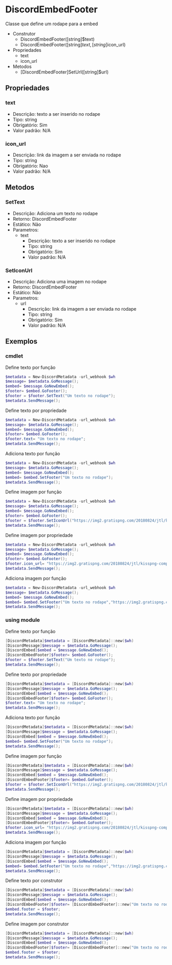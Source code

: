 # DiscordEmbedFooter
Classe que define um rodape para a embed

* Construtor
  * DiscordEmbedFooter([string]$text)
  * DiscordEmbedFooter([string]$text, [string]$icon_url)
* Propriedades
  * text
  * icon_url
* Metodos
  * [DiscordEmbedFooter]SetUrl([string]$url) 

## Propriedades
### text
* Descrição: texto a ser inserido no rodape
* Tipo: string
* Obrigatório: Sim
* Valor padrão: N/A

### icon_url
* Descrição: link da imagem a ser enviada no rodape
* Tipo: string
* Obrigatório: Nao
* Valor padrão: N/A

## Metodos

### SetText
* Descrição: Adiciona um texto no rodape
* Retorno: DiscordEmbedFooter
* Estático: Não
* Parametros:
  * text
    * Descrição: texto a ser inserido no rodape
    * Tipo: string
    * Obrigatório: Sim
    * Valor padrão: N/A

### SetIconUrl
* Descrição: Adiciona uma imagem no rodape
* Retorno: DiscordEmbedFooter
* Estático: Não
* Parametros:
  * url
    * Descrição: link da imagem a ser enviada no rodape
    * Tipo: string
    * Obrigatório: Sim
    * Valor padrão: N/A

## Exemplos

### cmdlet

Define texto por função
```powershell
$metadata = New-DiscordMetadata -url_webhook $wh
$message= $metadata.GoMessage();
$embed= $message.GoNewEmbed();
$footer= $embed.GoFooter();
$footer = $footer.SetText("Um texto no rodape");
$metadata.SendMessage();
```

Define texto por propriedade
```powershell
$metadata = New-DiscordMetadata -url_webhook $wh
$message= $metadata.GoMessage();
$embed= $message.GoNewEmbed();
$footer= $embed.GoFooter();
$footer.text= "Um texto no rodape";
$metadata.SendMessage();
```

Adiciona texto por função
```powershell
$metadata = New-DiscordMetadata -url_webhook $wh
$message= $metadata.GoMessage();
$embed= $message.GoNewEmbed();
$embed= $embed.SetFooter("Um texto no rodape");
$metadata.SendMessage();
```

Define imagem por função
```powershell
$metadata = New-DiscordMetadata -url_webhook $wh
$message= $metadata.GoMessage();
$embed= $message.GoNewEmbed();
$footer= $embed.GoFooter();
$footer = $footer.SetIconUrl("https://img2.gratispng.com/20180824/jtl/kisspng-computer-icons-logo-portable-network-graphics-clip-icons-for-free-iconza-circle-social-5b7fe46b0bac53.1999041115351082030478.jpg");
$metadata.SendMessage();
```

Define imagem por propriedade
```powershell
$metadata = New-DiscordMetadata -url_webhook $wh
$message= $metadata.GoMessage();
$embed= $message.GoNewEmbed();
$footer= $embed.GoFooter();
$footer.icon_url= "https://img2.gratispng.com/20180824/jtl/kisspng-computer-icons-logo-portable-network-graphics-clip-icons-for-free-iconza-circle-social-5b7fe46b0bac53.1999041115351082030478.jpg";
$metadata.SendMessage();
```

Adiciona imagem por função
```powershell
$metadata = New-DiscordMetadata -url_webhook $wh
$message= $metadata.GoMessage();
$embed= $message.GoNewEmbed();
$embed= $embed.SetFooter("Um texto no rodape","https://img2.gratispng.com/20180824/jtl/kisspng-computer-icons-logo-portable-network-graphics-clip-icons-for-free-iconza-circle-social-5b7fe46b0bac53.1999041115351082030478.jpg");
$metadata.SendMessage();
```

### using module

Define texto por função
```powershell
[DiscordMetadata]$metadata = [DiscordMetadata]::new($wh)
[DiscordMessage]$message = $metadata.GoMessage();
[DiscordEmbed]$embed = $message.GoNewEmbed();
[DiscordEmbedFooter]$footer= $embed.GoFooter();
$footer = $footer.SetText("Um texto no rodape");
$metadata.SendMessage();
```

Define texto por propriedade
```powershell
[DiscordMetadata]$metadata = [DiscordMetadata]::new($wh)
[DiscordMessage]$message = $metadata.GoMessage();
[DiscordEmbed]$embed = $message.GoNewEmbed();
[DiscordEmbedFooter]$footer= $embed.GoFooter();
$footer.text= "Um texto no rodape";
$metadata.SendMessage();
```

Adiciona texto por função
```powershell
[DiscordMetadata]$metadata = [DiscordMetadata]::new($wh)
[DiscordMessage]$message = $metadata.GoMessage();
[DiscordEmbed]$embed = $message.GoNewEmbed();
$embed= $embed.SetFooter("Um texto no rodape");
$metadata.SendMessage();
```

Define imagem por função
```powershell
[DiscordMetadata]$metadata = [DiscordMetadata]::new($wh)
[DiscordMessage]$message = $metadata.GoMessage();
[DiscordEmbed]$embed = $message.GoNewEmbed();
[DiscordEmbedFooter]$footer= $embed.GoFooter();
$footer = $footer.SetIconUrl("https://img2.gratispng.com/20180824/jtl/kisspng-computer-icons-logo-portable-network-graphics-clip-icons-for-free-iconza-circle-social-5b7fe46b0bac53.1999041115351082030478.jpg");
$metadata.SendMessage();
```

Define imagem por propriedade
```powershell
[DiscordMetadata]$metadata = [DiscordMetadata]::new($wh)
[DiscordMessage]$message = $metadata.GoMessage();
[DiscordEmbed]$embed = $message.GoNewEmbed();
[DiscordEmbedFooter]$footer= $embed.GoFooter();
$footer.icon_url= "https://img2.gratispng.com/20180824/jtl/kisspng-computer-icons-logo-portable-network-graphics-clip-icons-for-free-iconza-circle-social-5b7fe46b0bac53.1999041115351082030478.jpg";
$metadata.SendMessage();
```

Adiciona imagem por função
```powershell
[DiscordMetadata]$metadata = [DiscordMetadata]::new($wh)
[DiscordMessage]$message = $metadata.GoMessage();
[DiscordEmbed]$embed = $message.GoNewEmbed();
$embed= $embed.SetFooter("Um texto no rodape","https://img2.gratispng.com/20180824/jtl/kisspng-computer-icons-logo-portable-network-graphics-clip-icons-for-free-iconza-circle-social-5b7fe46b0bac53.1999041115351082030478.jpg");
$metadata.SendMessage();
```

Define texto por construtor
```powershell
[DiscordMetadata]$metadata = [DiscordMetadata]::new($wh)
[DiscordMessage]$message = $metadata.GoMessage();
[DiscordEmbed]$embed = $message.GoNewEmbed();
[DiscordEmbedFooter]$footer= [DiscordEmbedFooter]::new("Um texto no rodape");
$embed.footer = $footer;
$metadata.SendMessage();
```

Define imagem por construtor
```powershell
[DiscordMetadata]$metadata = [DiscordMetadata]::new($wh)
[DiscordMessage]$message = $metadata.GoMessage();
[DiscordEmbed]$embed = $message.GoNewEmbed();
[DiscordEmbedFooter]$footer= [DiscordEmbedFooter]::new("Um texto no rodape","https://img2.gratispng.com/20180824/jtl/kisspng-computer-icons-logo-portable-network-graphics-clip-icons-for-free-iconza-circle-social-5b7fe46b0bac53.1999041115351082030478.jpg");
$embed.footer = $footer;
$metadata.SendMessage();
```